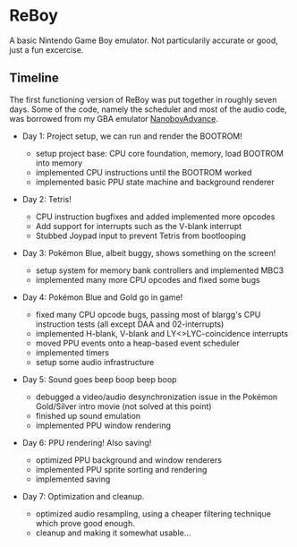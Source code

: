 # ReBoy
A basic Nintendo Game Boy emulator. Not particularily accurate or good, just a fun excercise.

## Timeline

The first functioning version of ReBoy was put together in roughly seven days.
Some of the code, namely the scheduler and most of the audio code, was borrowed from my GBA emulator [NanoboyAdvance](https://github.com/fleroviux/NanoboyAdvance).

- Day 1: Project setup, we can run and render the BOOTROM!
  - setup project base: CPU core foundation, memory, load BOOTROM into memory
  - implemented CPU instructions until the BOOTROM worked
  - implemented basic PPU state machine and background renderer

- Day 2: Tetris!
  - CPU instruction bugfixes and added implemented more opcodes
  - Add support for interrupts such as the V-blank interrupt
  - Stubbed Joypad input to prevent Tetris from bootlooping
  
- Day 3: Pokémon Blue, albeit buggy, shows something on the screen!
  - setup system for memory bank controllers and implemented MBC3
  - implemented many more CPU opcodes and fixed some bugs

- Day 4: Pokémon Blue and Gold go in game!
  - fixed many CPU opcode bugs, passing most of blargg's CPU instruction tests (all except DAA and 02-interrupts)
  - implemented H-blank, V-blank and LY<>LYC-coincidence interrupts
  - moved PPU events onto a heap-based event scheduler
  - implemented timers
  - setup some audio infrastructure
  
- Day 5: Sound goes beep boop beep boop
  - debugged a video/audio desynchronization issue in the Pokémon Gold/Silver intro movie (not solved at this point)
  - finished up sound emulation
  - implemented PPU window rendering
  

- Day 6: PPU rendering! Also saving!
  - optimized PPU background and window renderers
  - implemented PPU sprite sorting and rendering 
  - implemented saving
  
- Day 7: Optimization and cleanup.
  - optimized audio resampling, using a cheaper filtering technique which prove good enough.
  - cleanup and making it somewhat usable...
